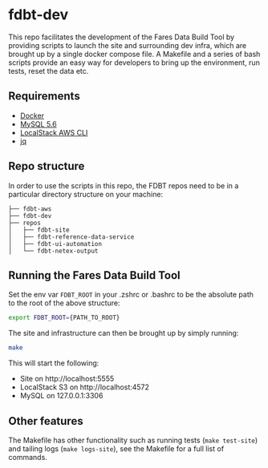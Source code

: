 # fdbt-dev

This repo facilitates the development of the Fares Data Build Tool by providing scripts to launch the site and surrounding dev infra, which are brought up by a single docker compose file. A Makefile and a series of bash scripts provide an easy way for developers to bring up the environment, run tests, reset the data etc.

## Requirements

- [Docker](https://docs.docker.com/install/)
- [MySQL 5.6](https://dev.mysql.com/doc/mysql-getting-started/en/)
- [LocalStack AWS CLI](https://github.com/localstack/awscli-local)
- [jq](https://stedolan.github.io/jq/download/)

## Repo structure

In order to use the scripts in this repo, the FDBT repos need to be in a particular directory structure on your machine:

```text
├── fdbt-aws
├── fdbt-dev
├── repos
│   ├── fdbt-site
│   ├── fdbt-reference-data-service
│   ├── fdbt-ui-automation
│   └── fdbt-netex-output
```

## Running the Fares Data Build Tool

Set the env var `FDBT_ROOT` in your .zshrc or .bashrc to be the absolute path to the root of the above structure:

```bash
export FDBT_ROOT={PATH_TO_ROOT}
```

The site and infrastructure can then be brought up by simply running:

```bash
make
```

This will start the following:

- Site on http://localhost:5555
- LocalStack S3 on http://localhost:4572
- MySQL on 127.0.0.1:3306

## Other features

The Makefile has other functionality such as running tests (`make test-site`) and tailing logs (`make logs-site`), see the Makefile for a full list of commands.
